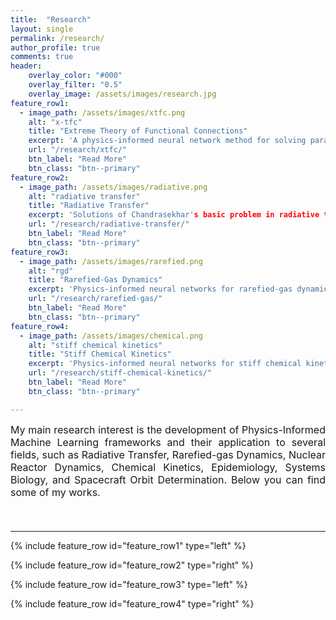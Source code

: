 ```yaml
---
title:  "Research"
layout: single
permalink: /research/
author_profile: true
comments: true
header:
    overlay_color: "#000"
    overlay_filter: "0.5"
    overlay_image: /assets/images/research.jpg
feature_row1:
  - image_path: /assets/images/xtfc.png
    alt: "x-tfc"
    title: "Extreme Theory of Functional Connections"
    excerpt: 'A physics-informed neural network method for solving parametric differential equations.'
    url: "/research/xtfc/"
    btn_label: "Read More"
    btn_class: "btn--primary"
feature_row2:
  - image_path: /assets/images/radiative.png
    alt: "radiative transfer"
    title: "Radiative Transfer"
    excerpt: 'Solutions of Chandrasekhar's basic problem in radiative transfer via theory of functional connections.'
    url: "/research/radiative-transfer/"
    btn_label: "Read More"
    btn_class: "btn--primary"
feature_row3:
  - image_path: /assets/images/rarefied.png
    alt: "rgd"
    title: "Rarefied-Gas Dynamics"
    excerpt: 'Physics-informed neural networks for rarefied-gas dynamics: Poiseuille, Couette, and thermal creep flows in the BGK approximation.'
    url: "/research/rarefied-gas/"
    btn_label: "Read More"
    btn_class: "btn--primary"
feature_row4:
  - image_path: /assets/images/chemical.png
    alt: "stiff chemical kinetics"
    title: "Stiff Chemical Kinetics"
    excerpt: 'Physics-informed neural networks for stiff chemical kinetics.'
    url: "/research/stiff-chemical-kinetics/"
    btn_label: "Read More"
    btn_class: "btn--primary"

---
```


 <font size="3">
<div style="text-align: justify;"> My main research interest is the development of Physics-Informed Machine Learning frameworks and their application to several fields, such as Radiative Transfer, Rarefied-gas Dynamics, Nuclear Reactor Dynamics, Chemical Kinetics, Epidemiology, Systems Biology, and Spacecraft Orbit Determination. Below you can find some of my works. <p><br></p> </div> </font>

<hr>

{% include feature_row id="feature_row1" type="left" %}

{% include feature_row id="feature_row2" type="right" %}

{% include feature_row id="feature_row3" type="left" %}

{% include feature_row id="feature_row4" type="right" %}
